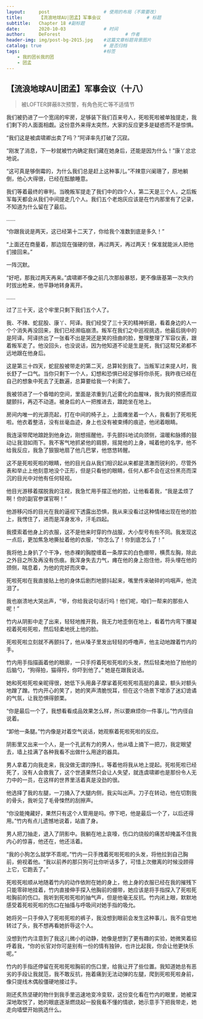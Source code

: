 ```yaml
---
layout:     post   				    # 使用的布局（不需要改）
title:      【流浪地球AU|团孟】军事会议 				# 标题 
subtitle:   Chapter 18 #副标题
date:       2020-10-03 				# 时间
author:     DeForest 						# 作者
header-img: img/post-bg-2015.jpg 	#这篇文章标题背景图片
catalog: true 						# 是否归档
tags:								#标签
    - 我的团长我的团
    - 团孟
---
```


## 【流浪地球AU|团孟】军事会议（十八）
> 被LOFTER屏蔽8次预警，有角色死亡等不适情节

我们被扔进了一个宽阔的牢房，足够装下我们百来号人，死啦死啦被单独提走，我们剩下的人面面相觑。这份意外来得太突然，大家的反应更多是疑惑而不是惊惧。

“我们这是被虞啸卿出卖了吗？”阿译率先打破了沉寂。

“刚发了消息，下一秒就被竹内确定我们藏在她身后，还能是因为什么！”康丫忿忿地说。

“这可真是够倒霉的，为什么我们总是赶上这种事儿。”不辣意兴阑珊了，原地躺倒，他心大得很，已经在酝酿睡意。

我们等着最终的审判。当晚叛军提走了我们中的四个人，第二天是三个人，之后叛军每天都会从我们中间提走几个人。我们五个老炮灰应该是在竹内那里有了记录，不知道为什么留在了最后。

……

“你跟我说是两天，这已经第十二天了，你给我个准数到底是多久！”

“上面还在商量着，那边现在强硬的很，再过两天，再过两天！保准就能派人把他们接回来。”

一阵沉默。

“好吧，那我过两天再来。”虞啸卿不像之前几次那般暴怒，更不像唐基第一次失约时拔出枪来，他平静地转身离开。

……

过了三十天，这个牢里只剩下我们五个人了。

我、不辣、蛇屁股、康丫、阿译。我们经受了三十天的精神折磨，看着身边的人一个个消失再没回来，我们已经濒临崩溃。叛军在我们之中巡视挑选，他最后挑中的是阿译。阿译挤出了一张看不出是哭还是笑的扭曲的脸，整理整理了军容仪表，跟着叛军走了。他没回头，也没说话，因为他知道不论是生是死，我们这帮兄弟都不远地跟在他身后。

这是第三十四天，蛇屁股被带走的第二天，总算轮到我了。当叛军过来提人时，我长舒了一口气。当你只剩下一个人，幻想和恐惧已经足够将你杀死，我昨夜已经在自己的想象中死去了无数遍，总算要给我一个利索了。

我被领进了一个昏暗的空间，里面是浓重到几近雾化的血腥味，我为我的预感而双腿颤抖，再迈不动道。被身后的人一把推进去，踉跄坐在地上。

房间内唯一的光源亮起，打在中间的椅子上，上面瘫坐着一个人，我看到了死啦死啦。他衣着整洁，没有丝毫血迹，身上也没有被束缚的痕迹，他闭着眼睛。

我连滚带爬地踉跄到他身边，刚想摇醒他，手先颤抖地试向颈侧，温暖和脉搏的鼓动让我泪如雨下。我不客气地抓紧他的肩膀，摇晃他的上身，喊着他的名字，他不给我反应，我急了狠狠地扇了他几巴掌，他悠悠转醒。

这不是死啦死啦的眼睛，他的目光自从我们相识起从来都是清澈而锐利的，尽管外表和举止上他刻意地没个正形，但是只看他的眼睛，任何人都不会在这份黑亮而深沉的目光中对他有任何轻视。

他目光游移着摆脱我的注视，我急忙用手摆正他的脸，让他看着我，“我是孟烦了啊！你的副官参谋官啊！”

他游移闪烁的目光在我的逼视下透露出恐惧，我从来没看过这种情绪出现在他的脸上，我愣住了，进而是浑身发冷，汗毛四起。

我摸索着他身上的衣服，这不是他来时穿的作战服，大小型号有些不同。我发现这一点后，更加焦急地撕扯着他的衣服，“你怎么了！你到底怎么了！”

我将他上身扒了个干净，他赤裸的胸膛缠着一条厚实的白色绷带，横贯左胸，除此之外目之所及再没有伤痕。我浑身失去力气，瘫在他的身上抱住他，将头埋在他的颈侧，喘息着，为他的完好而庆幸。

死啦死啦在我直接贴上他的身体后剧烈地颤抖起来，嘴里传来破碎的呜咽声，他流泪了。

我也崩溃地大哭出声，“爷，你给我说句话行吗！他们呢，咱们一帮来的那些人呢！”

竹内从阴影中走了出来，轻轻地推开我，我无力地歪倒在地上，看着竹内弯下腰凝视着死啦死啦，然后轻柔地抚上他的脸。

死啦死啦立刻就不再颤抖了，他从嗓子里发出轻轻的呼噜声，他主动地蹭着竹内的手。

竹内用手指描画着他的眼廓，一只手捋着死啦死啦的头发，然后轻柔地拍了拍他的后脑勺，“狗得拍，猫得捋，你吓到他了。” 她是在跟我说话。

她和死啦死啦亲昵得很，她低下头用鼻子摩挲着死啦死啦高挺的鼻梁，额头对额头地蹭了蹭。竹内开心的笑了，她的笑声清脆悦耳，但在这个场景下增添了迷幻诡谲的气氛，让我恐惧得颤栗。

“你是最后一个了，我想看看成品效果怎么样，所以要麻烦你一件事儿。”竹内径自说着。

“卸他一条腿。”竹内像是对着空气说话，她观察着死啦死啦的反应。

阴影里又出来一个人，是一个孔武有力的男人，他从墙上摘下一把刀，我定眼望去，墙上挂满了各种我看不出做什么用途的器具。

男人拿着刀向我走来，我没做无谓的挣扎，等着他将我从地上提起。死啦死啦已经死了，没有人会救我了，这个世道果然只会让人失望，就连虞啸卿也是那份令人无力中的一员，在这样的世界里活着真是没劲的很。

他选择了我的左腿，一刀捅入了大腿内侧，我尖叫出声。刀子在转动，他在切割我的骨头，我听见了毛骨悚然的刮擦声。

“你没能掩藏好，果然只有这个人管用是吗。停下吧，他是最后一个了，以后还得用。”竹内有点儿遗憾地说着，站直了身。

男人把刀抽走，退入了阴影中。我躺在地上哀嚎，伤口灼烧般的痛苦却掩盖不住我内心的惊喜，他还在，他还活着。

“我的小狗怎么就学不乖呢。”竹内一只手拽着死啦死啦的头发，将他拉到自己胸前，俯视着他。“我以前养的那只狗可比你听话多了，可惜上次撤离的时候没顾得上它，它跑丢了。”

死啦死啦顺从地随着竹内的动作依附在她的身上，他上身的衣服已经在我的摧残下只能零碎地挂着，竹内直接伸手探入他胸前的绷带，她应该是将手指探入了死啦死啦胸前的伤口。我听到死啦死啦的抽气声，但是他毫无反抗。竹内闭上眼，默默地感受着死啦死啦的伤口在抽搐与呼吸间对她手指的吸允。

她将另一只手伸入了死啦死啦的裤子，我没想到眼前会发生这种事儿，我不自觉地转过了头，我不想再看她折辱这个人。

没想到竹内注意到了我这儿微小的动静，她像是想到了更有趣的实验，她微笑着招呼着我，“你的长官对你可是别有一份的情有独钟，也许比起我，你会让他更快乐呢。”

竹内的手指还停留在死啦死啦胸前的伤口里，给我让开了些位置。我知道她总有恶劣的手段让我就范，我不敢反抗，拖着痛到无法动弹的左腿，爬到死啦死啦身前，像只提线木偶般僵硬地接过手。

刚还炙热坚硬的物什到我手里迅速地变冷变软，这份变化看在竹内的眼里，她被深深地取悦了，她的眼底逐渐燃烧起一股我看不懂的情欲，她示意手下把我带走，她走向墙壁开始挑选什么。

